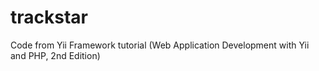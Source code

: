 trackstar
=========

Code from Yii Framework tutorial (Web Application Development with Yii and PHP, 2nd Edition)

